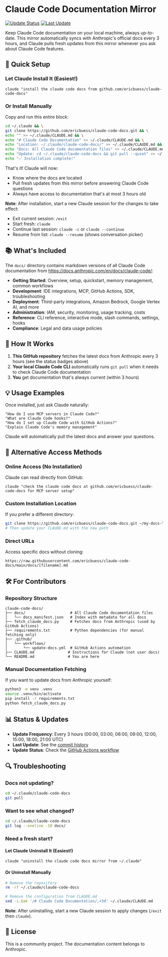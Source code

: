 # Claude Code Documentation Mirror

[![Update Status](https://github.com/ericbuess/claude-code-docs/actions/workflows/update-docs.yml/badge.svg)](https://github.com/ericbuess/claude-code-docs/actions/workflows/update-docs.yml)
[![Last Update](https://img.shields.io/github/last-commit/ericbuess/claude-code-docs/main.svg?label=docs%20updated)](https://github.com/ericbuess/claude-code-docs/commits/main)

Keep Claude Code documentation on your local machine, always up-to-date. This mirror automatically syncs with Anthropic's official docs every 3 hours, and Claude pulls fresh updates from this mirror whenever you ask about Claude Code features.

## 🚀 Quick Setup

### Let Claude Install It (Easiest!)
```
claude "install the claude code docs from github.com/ericbuess/claude-code-docs"
```

### Or Install Manually
Copy and run this entire block:
```bash
cd ~/.claude && \
git clone https://github.com/ericbuess/claude-code-docs.git && \
echo "" >> ~/.claude/CLAUDE.md && \
echo "# Claude Code Documentation" >> ~/.claude/CLAUDE.md && \
echo "Location: ~/.claude/claude-code-docs/" >> ~/.claude/CLAUDE.md && \
echo "Docs: All Claude Code documentation files" >> ~/.claude/CLAUDE.md && \
echo "Update: cd ~/.claude/claude-code-docs && git pull --quiet" >> ~/.claude/CLAUDE.md && \
echo "✅ Installation complete!"
```

That's it! Claude will now:
- Know where the docs are located  
- Pull fresh updates from this mirror before answering Claude Code questions
- Always have access to documentation that's at most 3 hours old

**Note**: After installation, start a new Claude session for the changes to take effect:
- Exit current session: `/exit`
- Start fresh: `claude`
- Continue last session: `claude -c` or `claude --continue`
- Resume from list: `claude --resume` (shows conversation picker)

## 📚 What's Included

The `docs/` directory contains markdown versions of all Claude Code documentation from https://docs.anthropic.com/en/docs/claude-code/:
- **Getting Started**: Overview, setup, quickstart, memory management, common workflows
- **Development**: IDE integrations, MCP, GitHub Actions, SDK, troubleshooting
- **Deployment**: Third-party integrations, Amazon Bedrock, Google Vertex AI, and more
- **Administration**: IAM, security, monitoring, usage tracking, costs
- **Reference**: CLI reference, interactive mode, slash commands, settings, hooks
- **Compliance**: Legal and data usage policies

## 🔄 How It Works

1. **This GitHub repository** fetches the latest docs from Anthropic every 3 hours (see the status badges above)
2. **Your local Claude Code CLI** automatically runs `git pull` when it needs to check Claude Code documentation
3. **You** get documentation that's always current (within 3 hours)

## 💡 Usage Examples

Once installed, just ask Claude naturally:
```
"How do I use MCP servers in Claude Code?"
"What are Claude Code hooks?"
"How do I set up Claude Code with GitHub Actions?"
"Explain Claude Code's memory management"
```

Claude will automatically pull the latest docs and answer your questions.

## 📖 Alternative Access Methods

### Online Access (No Installation)
Claude can read directly from GitHub:
```
claude "check the claude code docs at github.com/ericbuess/claude-code-docs for MCP server setup"
```

### Custom Installation Location
If you prefer a different directory:
```bash
git clone https://github.com/ericbuess/claude-code-docs.git ~/my-docs-location
# Then update your CLAUDE.md with the new path
```

### Direct URLs
Access specific docs without cloning:
```
https://raw.githubusercontent.com/ericbuess/claude-code-docs/main/docs/[filename].md
```

## 🛠️ For Contributors

### Repository Structure
```
claude-code-docs/
├── docs/                    # All Claude Code documentation files
│   └── docs_manifest.json   # Index with metadata for all docs
├── fetch_claude_docs.py     # Fetches docs from Anthropic (used by GitHub Actions)
├── requirements.txt         # Python dependencies (for manual fetching only)
├── .github/
│   └── workflows/
│       └── update-docs.yml  # GitHub Actions automation
├── CLAUDE.md               # Instructions for Claude (not user docs)
└── README.md               # You are here
```

### Manual Documentation Fetching
If you want to update docs from Anthropic yourself:
```bash
python3 -m venv .venv
source .venv/bin/activate
pip install -r requirements.txt
python fetch_claude_docs.py
```

## 📊 Status & Updates

- **Update Frequency**: Every 3 hours (00:00, 03:00, 06:00, 09:00, 12:00, 15:00, 18:00, 21:00 UTC)
- **Last Update**: See the [commit history](https://github.com/ericbuess/claude-code-docs/commits/main/docs)
- **Update Status**: Check the [GitHub Actions workflow](https://github.com/ericbuess/claude-code-docs/actions/workflows/update-docs.yml)

## 🔍 Troubleshooting

### Docs not updating?
```bash
cd ~/.claude/claude-code-docs
git pull
```

### Want to see what changed?
```bash
cd ~/.claude/claude-code-docs
git log --oneline -10 docs/
```

### Need a fresh start?

#### Let Claude Uninstall It (Easiest!)
```
claude "uninstall the claude code docs mirror from ~/.claude"
```

#### Or Uninstall Manually
```bash
# Remove the repository
rm -rf ~/.claude/claude-code-docs

# Remove the configuration from CLAUDE.md
sed -i.bak '/# Claude Code Documentation/,+3d' ~/.claude/CLAUDE.md
```

**Note**: After uninstalling, start a new Claude session to apply changes (`/exit` then `claude`).

## 📝 License

This is a community project. The documentation content belongs to Anthropic.